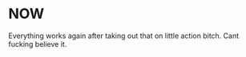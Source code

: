 # NOW

Everything works again after taking out that on little action bitch. Cant fucking believe it.